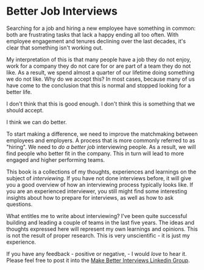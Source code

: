 # Better Job Interviews

Searching for a job and hiring a new employee have something in common: both are frustrating tasks that lack a happy ending all too often. With employee engagement and tenures declining over the last decades, it's clear that something isn't working out.

My interpretation of this is that many people have a job they do not enjoy, work for a company they do not care for or are part of a team they do not like. As a result, we spend almost a quarter of our lifetime doing something we do not like. Why do we accept this? In most cases, because many of us have come to the conclusion that this is normal and stopped looking for a better life. 

I don't think that this is good enough. I don't think this is something that we should accept.

I think we can do better.

To start making a difference, we need to improve the matchmaking between employees and employers. A process that is more commonly referred to as "hiring". We need to _do a better job_ interviewing people. As a result, we will find people who better fit in the company. This in turn will lead to more engaged and higher performing teams.

This book is a collections of my thoughts, experiences and learnings on the subject of *interviewing*. If you have not done interviews before, it will give you a good overview of how an interviewing process typically looks like. If you are an experienced interviewer, you still might find some interesting insights about how to prepare for interviews, as well as how to ask questions.  

What entitles me to write about interviewing? I've been quite successful building and leading a couple of teams in the last five years. The ideas and thoughts expressed here will represent my own learnings and opinions. This is not the result of proper research. This is very unscientific - it is just my experience. 

If you have any feedback - positive or negative, - I would _love_ to hear it. Please feel free to post it into the [Make Better Interviews Linkedin Group](https://www.linkedin.com/groups/8718539/). 